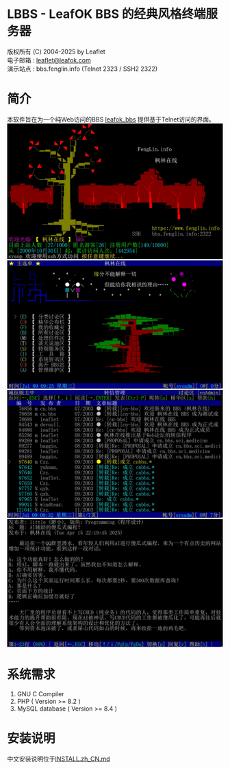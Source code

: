 # LBBS - LeafOK BBS 的经典风格终端服务器

版权所有 (C) 2004-2025 by Leaflet  
电子邮箱 : leaflet@leafok.com  
演示站点 : bbs.fenglin.info (Telnet 2323 / SSH2 2322)


简介
=================
本软件旨在为一个纯Web访问的BBS [leafok_bbs](https://github.com/leafok88/leafok_bbs) 提供基于Telnet访问的界面。  
![欢迎](misc/images/ssh_welcome.jpg "欢迎访问LBBS")  
![菜单](misc/images/telnet_menu.jpg "主选单")  
![版块](misc/images/telnet_section.jpg "文章列表")  
![阅读](misc/images/telnet_article_reader.jpg "文章阅读")  


系统需求
==================
1) GNU C Compiler  
2) PHP ( Version >= 8.2 )  
3) MySQL database ( Version >= 8.4 )  


安装说明
==================
中文安装说明位于[INSTALL.zh_CN.md](INSTALL.zh_CN.md)

